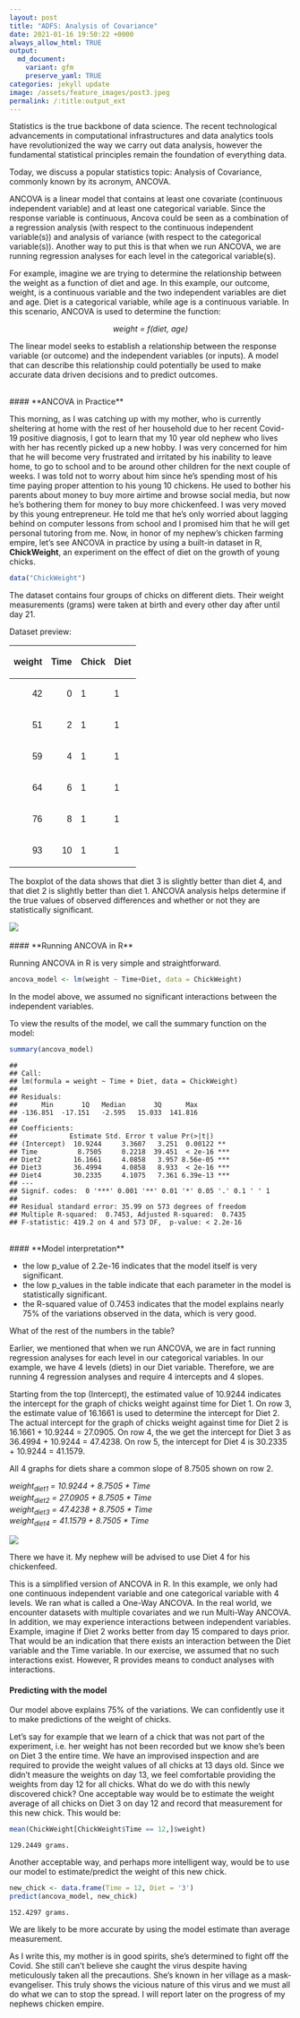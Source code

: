 ```yaml
---
layout: post
title: "ADFS: Analysis of Covariance"
date: 2021-01-16 19:50:22 +0000
always_allow_html: TRUE
output:
  md_document:
    variant: gfm
    preserve_yaml: TRUE
categories: jekyll update
image: /assets/feature_images/post3.jpeg
permalink: /:title:output_ext
---
```


Statistics is the true backbone of data science. The recent
technological advancements in computational infrastructures and data
analytics tools have revolutionized the way we carry out data analysis,
however the fundamental statistical principles remain the foundation of
everything data.

Today, we discuss a popular statistics topic: Analysis of Covariance,
commonly known by its acronym, ANCOVA.

ANCOVA is a linear model that contains at least one covariate
(continuous independent variable) and at least one categorical variable.
Since the response variable is continuous, Ancova could be seen as a
combination of a regression analysis (with respect to the continuous
independent variable(s)) and analysis of variance (with respect to the
categorical variable(s)). Another way to put this is that when we run
ANCOVA, we are running regression analyses for each level in the
categorical variable(s).

For example, imagine we are trying to determine the relationship between
the weight as a function of diet and age. In this example, our outcome,
weight, is a continuous variable and the two independent variables are
diet and age. Diet is a categorical variable, while age is a continuous
variable. In this scenario, ANCOVA is used to determine the function:
<p style = "text-align: center">
<i>weight = f(diet, age)</i>
</p> 

The linear model seeks to establish a
relationship between the response variable (or outcome) and the
independent variables (or inputs). A model that can describe this
relationship could potentially be used to make accurate data driven
decisions and to predict outcomes.

<br>
#### **ANCOVA in Practice**

This morning, as I was catching up with my mother, who is currently
sheltering at home with the rest of her household due to her recent
Covid-19 positive diagnosis, I got to learn that my 10 year old nephew
who lives with her has recently picked up a new hobby. I was very
concerned for him that he will become very frustrated and irritated by
his inability to leave home, to go to school and to be around other
children for the next couple of weeks. I was told not to worry about him
since he’s spending most of his time paying proper attention to his
young 10 chickens. He used to bother his parents about money to buy more
airtime and browse social media, but now he’s bothering them for money
to buy more chickenfeed. I was very moved by this young entrepreneur. He
told me that he’s only worried about lagging behind on computer lessons
from school and I promised him that he will get personal tutoring from
me. Now, in honor of my nephew’s chicken farming empire, let’s see
ANCOVA in practice by using a built-in dataset in R, **ChickWeight**, an
experiment on the effect of diet on the growth of young chicks.

``` r
data("ChickWeight")
```

The dataset contains four groups of chicks on different diets. Their
weight measurements (grams) were taken at birth and every other day
after until day 21.

Dataset preview:

<table class=" lightable-classic-2 table" style="font-family: Arial; width: auto !important; margin-left: auto; margin-right: auto; margin-left: auto; margin-right: auto;">

<thead>

<tr>

<th style="text-align:right;">

weight

</th>

<th style="text-align:right;">

Time

</th>

<th style="text-align:left;">

Chick

</th>

<th style="text-align:left;">

Diet

</th>

</tr>

</thead>

<tbody>

<tr>

<td style="text-align:right;">

42

</td>

<td style="text-align:right;">

0

</td>

<td style="text-align:left;">

1

</td>

<td style="text-align:left;">

1

</td>

</tr>

<tr>

<td style="text-align:right;">

51

</td>

<td style="text-align:right;">

2

</td>

<td style="text-align:left;">

1

</td>

<td style="text-align:left;">

1

</td>

</tr>

<tr>

<td style="text-align:right;">

59

</td>

<td style="text-align:right;">

4

</td>

<td style="text-align:left;">

1

</td>

<td style="text-align:left;">

1

</td>

</tr>

<tr>

<td style="text-align:right;">

64

</td>

<td style="text-align:right;">

6

</td>

<td style="text-align:left;">

1

</td>

<td style="text-align:left;">

1

</td>

</tr>

<tr>

<td style="text-align:right;">

76

</td>

<td style="text-align:right;">

8

</td>

<td style="text-align:left;">

1

</td>

<td style="text-align:left;">

1

</td>

</tr>

<tr>

<td style="text-align:right;">

93

</td>

<td style="text-align:right;">

10

</td>

<td style="text-align:left;">

1

</td>

<td style="text-align:left;">

1

</td>

</tr>

</tbody>

</table>

The boxplot of the data shows that diet 3 is slightly better than diet
4, and that diet 2 is slightly better than diet 1. ANCOVA analysis helps
determine if the true values of observed differences and whether or not
they are statistically significant.

<img src="/rmd_images/2021-01-16-analysis-of-covariance/unnamed-chunk-4-1.png" style="display: block; margin: auto;" />

<br>
#### **Running ANCOVA in R**

Running ANCOVA in R is very simple and straightforward.

``` r
ancova_model <- lm(weight ~ Time+Diet, data = ChickWeight)
```

In the model above, we assumed no significant interactions between the
independent variables.

To view the results of the model, we call the summary function on the
model:

``` r
summary(ancova_model)
```

    ## 
    ## Call:
    ## lm(formula = weight ~ Time + Diet, data = ChickWeight)
    ## 
    ## Residuals:
    ##      Min       1Q   Median       3Q      Max 
    ## -136.851  -17.151   -2.595   15.033  141.816 
    ## 
    ## Coefficients:
    ##             Estimate Std. Error t value Pr(>|t|)    
    ## (Intercept)  10.9244     3.3607   3.251  0.00122 ** 
    ## Time          8.7505     0.2218  39.451  < 2e-16 ***
    ## Diet2        16.1661     4.0858   3.957 8.56e-05 ***
    ## Diet3        36.4994     4.0858   8.933  < 2e-16 ***
    ## Diet4        30.2335     4.1075   7.361 6.39e-13 ***
    ## ---
    ## Signif. codes:  0 '***' 0.001 '**' 0.01 '*' 0.05 '.' 0.1 ' ' 1
    ## 
    ## Residual standard error: 35.99 on 573 degrees of freedom
    ## Multiple R-squared:  0.7453, Adjusted R-squared:  0.7435 
    ## F-statistic: 419.2 on 4 and 573 DF,  p-value: < 2.2e-16

<br>
#### **Model interpretation**

  - the low p\_value of 2.2e-16 indicates that the model itself is very
    significant.
  - the low p\_values in the table indicate that each parameter in the
    model is statistically significant.
  - the R-squared value of 0.7453 indicates that the model explains
    nearly 75% of the variations observed in the data, which is very
    good.

What of the rest of the numbers in the table?

Earlier, we mentioned that when we run ANCOVA, we are in fact running
regression analyses for each level in our categorical variables. In our
example, we have 4 levels (diets) in our Diet variable. Therefore, we
are running 4 regression analyses and require 4 intercepts and 4 slopes.

Starting from the top (Intercept), the estimated value of 10.9244
indicates the intercept for the graph of chicks weight against time for
Diet 1. On row 3, the estimate value of 16.1661 is used to determine the
intercept for Diet 2. The actual intercept for the graph of chicks
weight against time for Diet 2 is 16.1661 + 10.9244 = 27.0905. On row 4,
the we get the intercept for Diet 3 as 36.4994 + 10.9244 = 47.4238. On
row 5, the intercept for Diet 4 is 30.2335 + 10.9244 = 41.1579.

All 4 graphs for diets share a common slope of 8.7505 shown on row 2.

<p style = "text-align: center">

<i>weight<sub>diet1</sub> = 10.9244 + 8.7505 * Time</i>
<br><i>weight<sub>diet2</sub> = 27.0905 + 8.7505 * Time</i>
<br><i>weight<sub>diet3</sub> = 47.4238 + 8.7505 * Time</i>
<br><i>weight<sub>diet4</sub> = 41.1579 + 8.7505 * Time</i>

</p>


<img src="/rmd_images/2021-01-16-analysis-of-covariance/unnamed-chunk-7-1.png" style="display: block; margin: auto;" />

There we have it. My nephew will be advised to use Diet 4 for his
chickenfeed.

This is a simplified version of ANCOVA in R. In this example, we only
had one continuous independent variable and one categorical variable
with 4 levels. We ran what is called a One-Way ANCOVA. In the real
world, we encounter datasets with multiple covariates and we run
Multi-Way ANCOVA. In addition, we may experience interactions between
independent variables. Example, imagine if Diet 2 works better from day
15 compared to days prior. That would be an indication that there exists
an interaction between the Diet variable and the Time variable. In our
exercise, we assumed that no such interactions exist. However, R
provides means to conduct analyses with interactions.
<br>

#### **Predicting with the model**

Our model above explains 75% of the variations. We can confidently use
it to make predictions of the weight of chicks.

Let’s say for example that we learn of a chick that was not part of the
experiment, i.e. her weight has not been recorded but we know she’s been
on Diet 3 the entire time. We have an improvised inspection and are
required to provide the weight values of all chicks at 13 days old.
Since we didn’t measure the weights on day 13, we feel comfortable
providing the weights from day 12 for all chicks. What do we do with
this newly discovered chick? One acceptable way would be to estimate the
weight average of all chicks on Diet 3 on day 12 and record that
measurement for this new chick. This would be:

``` r
mean(ChickWeight[ChickWeight$Time == 12,]$weight)
```

    129.2449 grams. 



Another acceptable way, and perhaps more intelligent way, would be to
use our model to estimate/predict the weight of this new chick.

``` r
new_chick <- data.frame(Time = 12, Diet = '3')
predict(ancova_model, new_chick)
```

``` 
152.4297 grams.  
```



We are likely to be more accurate by using the model estimate than
average measurement.

As I write this, my mother is in good spirits, she’s determined to fight
off the Covid. She still can’t believe she caught the virus despite
having meticulously taken all the precautions. She’s known in her
village as a mask-evangeliser. This truly shows the vicious nature of
this virus and we must all do what we can to stop the spread. I will
report later on the progress of my nephews chicken empire.
